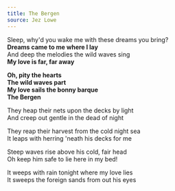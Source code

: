 ```yaml
---  
title: The Bergen
source: Jez Lowe
---  
```


Sleep, why'd you wake me with these dreams you bring?  
**Dreams came to me where I lay**  
And deep the melodies the wild waves sing  
**My love is far, far away**  

**Oh, pity the hearts**  
**The wild waves part**  
**My love sails the bonny barque**  
**The Bergen**  

They heap their nets upon the decks by light  
And creep out gentle in the dead of night  

They reap their harvest from the cold night sea  
It leaps with herring 'neath his decks for me  

Steep waves rise above his cold, fair head  
Oh keep him safe to lie here in my bed!  

It weeps with rain tonight where my love lies  
It sweeps the foreign sands from out his eyes  